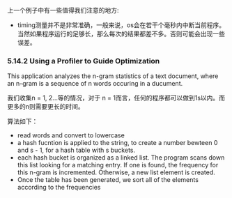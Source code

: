 上一个例子中有一些值得我们注意的地方:

- timing测量并不是非常准确，一般来说，os会在若干个毫秒内中断当前程序。当然如果程序运行的足够长，那么每次的结果都差不多。否则可能会出现一些误差。

### 5.14.2 Using a Profiler to Guide Optimization

This application analyzes the n-gram statistics of a text document, where an n-gram is a sequence of n words occuring in a ducument.

我们收集n = 1, 2...等的情况，对于 n = 1而言，任何的程序都可以做到1s以内。而更多的n则需要更长的时间。

算法如下：

- read words and convert to lowercase 
- a hash fucntion is applied to the string, to create a number bewteen 0 and s - 1, for a hash table with s buckets.
- each hash bucket is organized as a linked list. The program scans down this list looking for a matching entry. If one is found, the frequency for this n-gram is incremented. Otherwise, a new list element is created.
- Once the table has been generated, we sort all of the elements according to the frequencies


